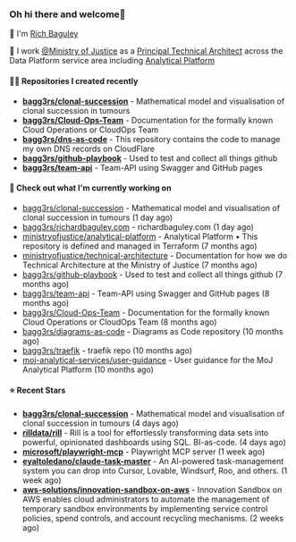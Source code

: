 ### Oh hi there and welcome👋

👐 I'm [Rich Baguley](https://richardbaguley.com/about)

🏢 I work [@Ministry of Justice](https://github.com/ministryofjustice) as a [Principal Technical Architect](https://ddat-capability-framework.service.gov.uk/role/technical-architect#principal-technical-architect) across the Data Platform service area including [Analytical Platform](https://user-guidance.analytical-platform.service.justice.gov.uk/)

#### 👨‍💻 Repositories I created recently
- **[bagg3rs/clonal-succession](https://github.com/bagg3rs/clonal-succession)** - Mathematical model and visualisation of clonal succession in tumours
- **[bagg3rs/Cloud-Ops-Team](https://github.com/bagg3rs/Cloud-Ops-Team)** - Documentation for the formally known Cloud Operations or CloudOps Team
- **[bagg3rs/dns-as-code](https://github.com/bagg3rs/dns-as-code)** - This repository contains the code to manage my own DNS records on CloudFlare
- **[bagg3rs/github-playbook](https://github.com/bagg3rs/github-playbook)** - Used to test and collect all things github
- **[bagg3rs/team-api](https://github.com/bagg3rs/team-api)** - Team-API using Swagger and GitHub pages

#### 👷 Check out what I'm currently working on

- [bagg3rs/clonal-succession](https://github.com/bagg3rs/clonal-succession) - Mathematical model and visualisation of clonal succession in tumours (1 day ago)
- [bagg3rs/richardbaguley.com](https://github.com/bagg3rs/richardbaguley.com) - richardbaguley.com (1 day ago)
- [ministryofjustice/analytical-platform](https://github.com/ministryofjustice/analytical-platform) - Analytical Platform • This repository is defined and managed in Terraform (7 months ago)
- [ministryofjustice/technical-architecture](https://github.com/ministryofjustice/technical-architecture) - Documentation for how we do Technical Architecture at the Ministry of Justice (7 months ago)
- [bagg3rs/github-playbook](https://github.com/bagg3rs/github-playbook) - Used to test and collect all things github (7 months ago)
- [bagg3rs/team-api](https://github.com/bagg3rs/team-api) - Team-API using Swagger and GitHub pages (8 months ago)
- [bagg3rs/Cloud-Ops-Team](https://github.com/bagg3rs/Cloud-Ops-Team) - Documentation for the formally known Cloud Operations or CloudOps Team (8 months ago)
- [bagg3rs/diagrams-as-code](https://github.com/bagg3rs/diagrams-as-code) - Diagrams as Code repository (10 months ago)
- [bagg3rs/traefik](https://github.com/bagg3rs/traefik) - traefik repo (10 months ago)
- [moj-analytical-services/user-guidance](https://github.com/moj-analytical-services/user-guidance) - User guidance for the MoJ Analytical Platform (10 months ago)

#### ⭐ Recent Stars


- **[bagg3rs/clonal-succession](https://github.com/bagg3rs/clonal-succession)** - Mathematical model and visualisation of clonal succession in tumours (4 days ago)
- **[rilldata/rill](https://github.com/rilldata/rill)** - Rill is a tool for effortlessly transforming data sets into powerful, opinionated dashboards using SQL.  BI-as-code. (4 days ago)
- **[microsoft/playwright-mcp](https://github.com/microsoft/playwright-mcp)** - Playwright MCP server (1 week ago)
- **[eyaltoledano/claude-task-master](https://github.com/eyaltoledano/claude-task-master)** - An AI-powered task-management system you can drop into Cursor, Lovable, Windsurf, Roo, and others. (1 week ago)
- **[aws-solutions/innovation-sandbox-on-aws](https://github.com/aws-solutions/innovation-sandbox-on-aws)** - Innovation Sandbox on AWS enables cloud administrators to automate the management of temporary sandbox environments by implementing service control policies, spend controls, and account recycling mechanisms. (2 weeks ago)
